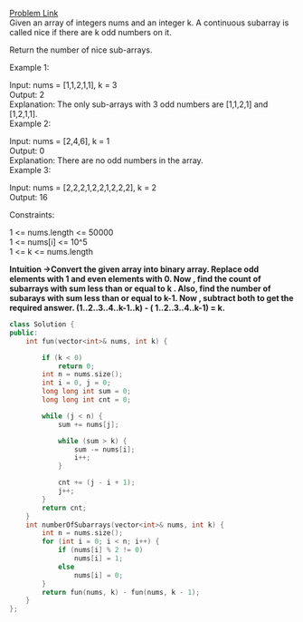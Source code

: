 [Problem Link](https://leetcode.com/problems/count-number-of-nice-subarrays/description/?envType=daily-question&envId=2024-06-22)<br>
Given an array of integers nums and an integer k. A continuous subarray is called nice if there are k odd numbers on it.<br>

Return the number of nice sub-arrays.<br>

 

Example 1:<br>

Input: nums = [1,1,2,1,1], k = 3<br>
Output: 2<br>
Explanation: The only sub-arrays with 3 odd numbers are [1,1,2,1] and [1,2,1,1].<br>
Example 2:<br>

Input: nums = [2,4,6], k = 1<br>
Output: 0<br>
Explanation: There are no odd numbers in the array.<br>
Example 3:<br>

Input: nums = [2,2,2,1,2,2,1,2,2,2], k = 2<br>
Output: 16<br>
 

Constraints:<br>

1 <= nums.length <= 50000<br>
1 <= nums[i] <= 10^5<br>
1 <= k <= nums.length<br>

__Intuition ->Convert the given array into binary array. Replace odd elements with 1 and even elements with 0. Now , find the count of subarrays with sum less than or equal to k . Also, find the number of subarays with sum less than or equal to k-1. Now , subtract both to get the required answer. (1..2..3..4..k-1..k) - ( 1..2..3..4..k-1) = k.__

```C++
class Solution {
public:
    int fun(vector<int>& nums, int k) {

        if (k < 0)
            return 0;
        int n = nums.size();
        int i = 0, j = 0;
        long long int sum = 0;
        long long int cnt = 0;

        while (j < n) {
            sum += nums[j];

            while (sum > k) {
                sum -= nums[i];
                i++;
            }

            cnt += (j - i + 1);
            j++;
        }
        return cnt;
    }
    int numberOfSubarrays(vector<int>& nums, int k) {
        int n = nums.size();
        for (int i = 0; i < n; i++) {
            if (nums[i] % 2 != 0)
                nums[i] = 1;
            else
                nums[i] = 0;
        }
        return fun(nums, k) - fun(nums, k - 1);
    }
};
```
